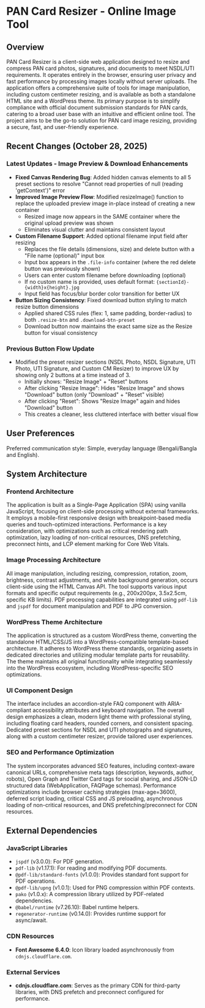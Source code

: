# PAN Card Resizer - Online Image Tool

## Overview
PAN Card Resizer is a client-side web application designed to resize and compress PAN card photos, signatures, and documents to meet NSDL/UTI requirements. It operates entirely in the browser, ensuring user privacy and fast performance by processing images locally without server uploads. The application offers a comprehensive suite of tools for image manipulation, including custom centimeter resizing, and is available as both a standalone HTML site and a WordPress theme. Its primary purpose is to simplify compliance with official document submission standards for PAN cards, catering to a broad user base with an intuitive and efficient online tool. The project aims to be the go-to solution for PAN card image resizing, providing a secure, fast, and user-friendly experience.

## Recent Changes (October 28, 2025)

### Latest Updates - Image Preview & Download Enhancements
- **Fixed Canvas Rendering Bug**: Added hidden canvas elements to all 5 preset sections to resolve "Cannot read properties of null (reading 'getContext')" error
- **Improved Image Preview Flow**: Modified resizeImage() function to replace the uploaded preview image in-place instead of creating a new container
  - Resized image now appears in the SAME container where the original upload preview was shown
  - Eliminates visual clutter and maintains consistent layout
- **Custom Filename Support**: Added optional filename input field after resizing
  - Replaces the file details (dimensions, size) and delete button with a "File name (optional)" input box
  - Input box appears in the `.file-info` container (where the red delete button was previously shown)
  - Users can enter custom filename before downloading (optional)
  - If no custom name is provided, uses default format: `{sectionId}-{width}x{height}.jpg`
  - Input field has focus/blur border color transition for better UX
- **Button Sizing Consistency**: Fixed download button styling to match resize button dimensions
  - Applied shared CSS rules (flex: 1, same padding, border-radius) to both `.resize-btn` and `.download-btn-preset`
  - Download button now maintains the exact same size as the Resize button for visual consistency

### Previous Button Flow Update
- Modified the preset resizer sections (NSDL Photo, NSDL Signature, UTI Photo, UTI Signature, and Custom CM Resizer) to improve UX by showing only 2 buttons at a time instead of 3.
  - Initially shows: "Resize Image" + "Reset" buttons
  - After clicking "Resize Image": Hides "Resize Image" and shows "Download" button (only "Download" + "Reset" visible)
  - After clicking "Reset": Shows "Resize Image" again and hides "Download" button
  - This creates a cleaner, less cluttered interface with better visual flow

## User Preferences
Preferred communication style: Simple, everyday language (Bengali/Bangla and English).

## System Architecture

### Frontend Architecture
The application is built as a Single-Page Application (SPA) using vanilla JavaScript, focusing on client-side processing without external frameworks. It employs a mobile-first responsive design with breakpoint-based media queries and touch-optimized interactions. Performance is a key consideration, with optimizations such as critical rendering path optimization, lazy loading of non-critical resources, DNS prefetching, preconnect hints, and LCP element marking for Core Web Vitals.

### Image Processing Architecture
All image manipulation, including resizing, compression, rotation, zoom, brightness, contrast adjustments, and white background generation, occurs client-side using the HTML Canvas API. The tool supports various input formats and specific output requirements (e.g., 200x200px, 3.5x2.5cm, specific KB limits). PDF processing capabilities are integrated using `pdf-lib` and `jspdf` for document manipulation and PDF to JPG conversion.

### WordPress Theme Architecture
The application is structured as a custom WordPress theme, converting the standalone HTML/CSS/JS into a WordPress-compatible template-based architecture. It adheres to WordPress theme standards, organizing assets in dedicated directories and utilizing modular template parts for reusability. The theme maintains all original functionality while integrating seamlessly into the WordPress ecosystem, including WordPress-specific SEO optimizations.

### UI Component Design
The interface includes an accordion-style FAQ component with ARIA-compliant accessibility attributes and keyboard navigation. The overall design emphasizes a clean, modern light theme with professional styling, including floating card headers, rounded corners, and consistent spacing. Dedicated preset sections for NSDL and UTI photographs and signatures, along with a custom centimeter resizer, provide tailored user experiences.

### SEO and Performance Optimization
The system incorporates advanced SEO features, including context-aware canonical URLs, comprehensive meta tags (description, keywords, author, robots), Open Graph and Twitter Card tags for social sharing, and JSON-LD structured data (WebApplication, FAQPage schemas). Performance optimizations include browser caching strategies (max-age=3600), deferred script loading, critical CSS and JS preloading, asynchronous loading of non-critical resources, and DNS prefetching/preconnect for CDN resources.

## External Dependencies

### JavaScript Libraries
-   `jspdf` (v3.0.0): For PDF generation.
-   `pdf-lib` (v1.17.1): For reading and modifying PDF documents.
-   `@pdf-lib/standard-fonts` (v1.0.0): Provides standard font support for PDF operations.
-   `@pdf-lib/upng` (v1.0.1): Used for PNG compression within PDF contexts.
-   `pako` (v1.0.x): A compression library utilized by PDF-related dependencies.
-   `@babel/runtime` (v7.26.10): Babel runtime helpers.
-   `regenerator-runtime` (v0.14.0): Provides runtime support for async/await.

### CDN Resources
-   **Font Awesome 6.4.0**: Icon library loaded asynchronously from `cdnjs.cloudflare.com`.

### External Services
-   **cdnjs.cloudflare.com**: Serves as the primary CDN for third-party libraries, with DNS prefetch and preconnect configured for performance.